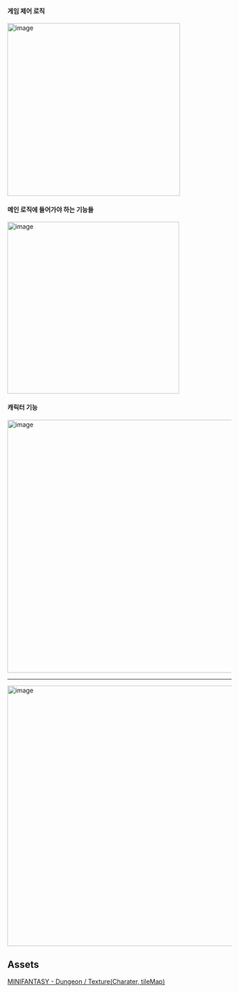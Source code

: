 #### 게임 제어 로직 

<img width="388" alt="image" src="https://github.com/user-attachments/assets/2b308e77-c360-4938-859a-5f9b6877d852">


#### 메인 로직에 들어가야 하는 기능들
<img width="386" alt="image" src="https://github.com/user-attachments/assets/c0002674-cf57-4ce7-a3de-eb6d9899083e">


#### 캐릭터 기능
<img width="568" alt="image" src="https://github.com/user-attachments/assets/1dd72e1c-b1bf-4d91-b3c6-cb8313565dfa">

---

<img width="585" alt="image" src="https://github.com/user-attachments/assets/2bd9d5a9-2135-4a82-926f-a76edc351eb6">


## Assets
[MINIFANTASY - Dungeon / Texture(Charater, tileMap)](https://assetstore.unity.com/packages/2d/environments/minifantasy-dungeon-206693)
